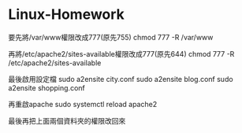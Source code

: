 # Linux-Homework

要先將/var/www權限改成777(原先755)
chmod 777 -R /var/www

再將/etc/apache2/sites-available權限改成777(原先644)
chmod 777 -R /etc/apache2/sites-available

最後啟用設定檔
sudo a2ensite city.conf
sudo a2ensite blog.conf
sudo a2ensite shopping.conf

再重啟apache
sudo systemctl reload apache2

最後再把上面兩個資料夾的權限改回來
